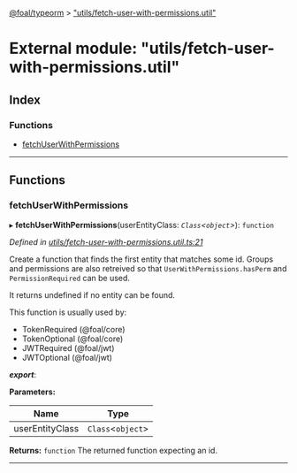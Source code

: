 [@foal/typeorm](../README.md) > ["utils/fetch-user-with-permissions.util"](../modules/_utils_fetch_user_with_permissions_util_.md)

# External module: "utils/fetch-user-with-permissions.util"

## Index

### Functions

* [fetchUserWithPermissions](_utils_fetch_user_with_permissions_util_.md#fetchuserwithpermissions)

---

## Functions

<a id="fetchuserwithpermissions"></a>

###  fetchUserWithPermissions

▸ **fetchUserWithPermissions**(userEntityClass: *`Class`<`object`>*): `function`

*Defined in [utils/fetch-user-with-permissions.util.ts:21](https://github.com/FoalTS/foal/blob/70cc46bd/packages/typeorm/src/utils/fetch-user-with-permissions.util.ts#L21)*

Create a function that finds the first entity that matches some id. Groups and permissions are also retreived so that `UserWithPermissions.hasPerm` and `PermissionRequired` can be used.

It returns undefined if no entity can be found.

This function is usually used by:

*   TokenRequired (@foal/core)
*   TokenOptional (@foal/core)
*   JWTRequired (@foal/jwt)
*   JWTOptional (@foal/jwt)

*__export__*: 

**Parameters:**

| Name | Type |
| ------ | ------ |
| userEntityClass | `Class`<`object`> |

**Returns:** `function`
The returned function expecting an id.

___

